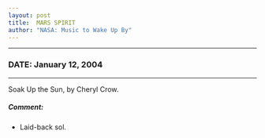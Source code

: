 ```yaml
---
layout: post
title:  MARS SPIRIT
author: "NASA: Music to Wake Up By"
---
```


----
### DATE: January 12, 2004
----
Soak Up the Sun, by Cheryl Crow.

##### Comment:
* Laid-back sol.

